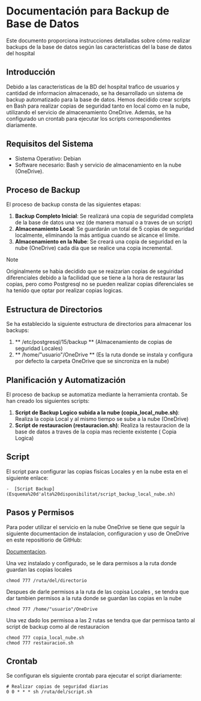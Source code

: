# Documentación para Backup de Base de Datos

Este documento proporciona instrucciones detalladas sobre cómo realizar backups de la base de datos según las caracteristicas del la base de datos del hospital

## Introducción

Debido a las caracteristicas de la BD del hospital trafico de usuarios y cantidad de informacion almacenado, se ha desarrollado un sistema de backup automatizado para la base de datos. 
Hemos decidido crear scripts en Bash para realizar copias de seguridad tanto en local como en la nube, utilizando el servicio de almacenamiento OneDrive.
Además, se ha configurado un crontab para ejecutar los scripts correspondientes diariamente.

## Requisitos del Sistema

- Sistema Operativo: Debian
- Software necesario: Bash y servicio de almacenamiento en la nube (OneDrive).

## Proceso de Backup

El proceso de backup consta de las siguientes etapas:

1. **Backup Completo Inicial**: Se realizará una copia de seguridad completa de la base de datos una vez (de manera manual o a traves de un script)
2. **Almacenamiento Local**: Se guardarán un total de 5 copias de seguridad localmente, eliminando la más antigua cuando se alcance el límite.
3. **Almacenamiento en la Nube**: Se creará una copia de seguridad en la nube (OneDrive) cada día que se realice una copia incremental.

> [!NOTE]  
> Originalmente se habia decidido que se reaizarian copias de seguiridad diferenciales debido a la facilidad
> que se tiene a la hora de restaurar las copias, pero como Postgresql no se pueden realizar copias diferenciales
> se ha tenido que optar por realizar copias logicas.

## Estructura de Directorios

Se ha establecido la siguiente estructura de directorios para almacenar los backups:

1. ** /etc/postgresql/15/backup ** (Almacenamiento de copias de seguridad Locales)
2. ** /home/"usuario"/OneDrive ** (Es la ruta donde se instala y configura por defecto la carpeta OneDrive que se sincroniza en la nube)

## Planificación y Automatización

El proceso de backup se automatiza mediante la herramienta crontab. Se han creado los siguientes scripts:

1. **Script de Backup Logico subida a la nube (copia_local_nube.sh)**: Realiza la copia Local y al mismo tiempo se sube a la nube (OneDrive)
2. **Script de restauracion (restauracion.sh)**: Realiza la restauracion de la base de datos a traves de la copia mas reciente existente ( Copia Logica)

## Script

El script para configurar las copias fisicas Locales y en la nube esta en el siguiente enlace:
```
-  [Script Backup](Esquema%20d'alta%20disponibilitat/script_backup_local_nube.sh)
```
## Pasos y Permisos

Para poder utilizar el servicio en la nube OneDrive se tiene que seguir
la siguiente documentacion de instalacion, configuracion y uso de OneDrive en este repositiorio de GitHub:

[Documentacion](https://github.com/abraunegg/onedrive).

Una vez instalado y configurado, se le dara permisos a la ruta donde guardan las copias locales
```
chmod 777 /ruta/del/directorio 
```

Despues de darle permisos a la ruta de las copisa Locales , se tendra que dar tambien permisos a la ruta
donde se guardan las copias en la nube
```
chmod 777 /home/"usuario"/OneDrive
```

Una vez dado los permisoa a las 2 rutas se tendra que dar permisoa tanto al script de backup como al de restauracion
```
chmod 777 copia_local_nube.sh 
chmod 777 restauracion.sh
```

## Crontab

Se configuran els siguiente crontab para ejecutar el script diariamente:

```
# Realizar copias de seguridad diarias
0 0 * * * sh /ruta/del/script.sh
```




